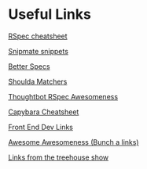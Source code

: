 Useful Links
============
[RSpec cheatsheet](https://learn.thoughtbot.com/test-driven-rails-resources/rspec.pdf)

[Snipmate snippets](https://github.com/honza/vim-snippets/blob/master/snippets/eruby.snippets)

[Better Specs](http://betterspecs.org/)

[Shoulda Matchers](https://github.com/thoughtbot/shoulda-matchers)

[Thoughtbot RSpec Awesomeness](http://robots.thoughtbot.com/rspec-integration-tests-with-capybara)

[Capybara Cheatsheet](https://gist.github.com/zhengjia/428105)

[Front End Dev Links](https://github.com/dypsilon/frontend-dev-bookmarks)

[Awesome Awesomeness (Bunch a links)](https://github.com/bayandin/awesome-awesomeness)

[Links from the treehouse show](https://github.com/amyalichkin/TreehouseShow)
